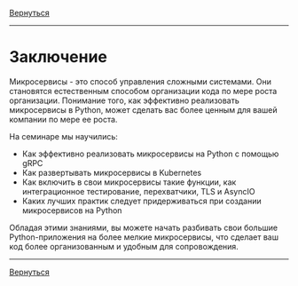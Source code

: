 [Вернуться][main]

---

# Заключение

Микросервисы - это способ управления сложными системами. Они становятся естественным способом организации кода по мере
роста организации. Понимание того, как эффективно реализовать микросервисы в Python, может сделать вас более ценным для
вашей компании по мере ее роста.

На семинаре мы научились:

- Как эффективно реализовать микросервисы на Python с помощью gRPC
- Как развертывать микросервисы в Kubernetes
- Как включить в свои микросервисы такие функции, как интеграционное тестирование, перехватчики, TLS и AsyncIO
- Каких лучших практик следует придерживаться при создании микросервисов на Python

Обладая этими знаниями, вы можете начать разбивать свои большие Python-приложения на более мелкие микросервисы, что
сделает ваш код более организованным и удобным для сопровождения.

---

[Вернуться][main]

[main]: ../../README.md "содержание"
